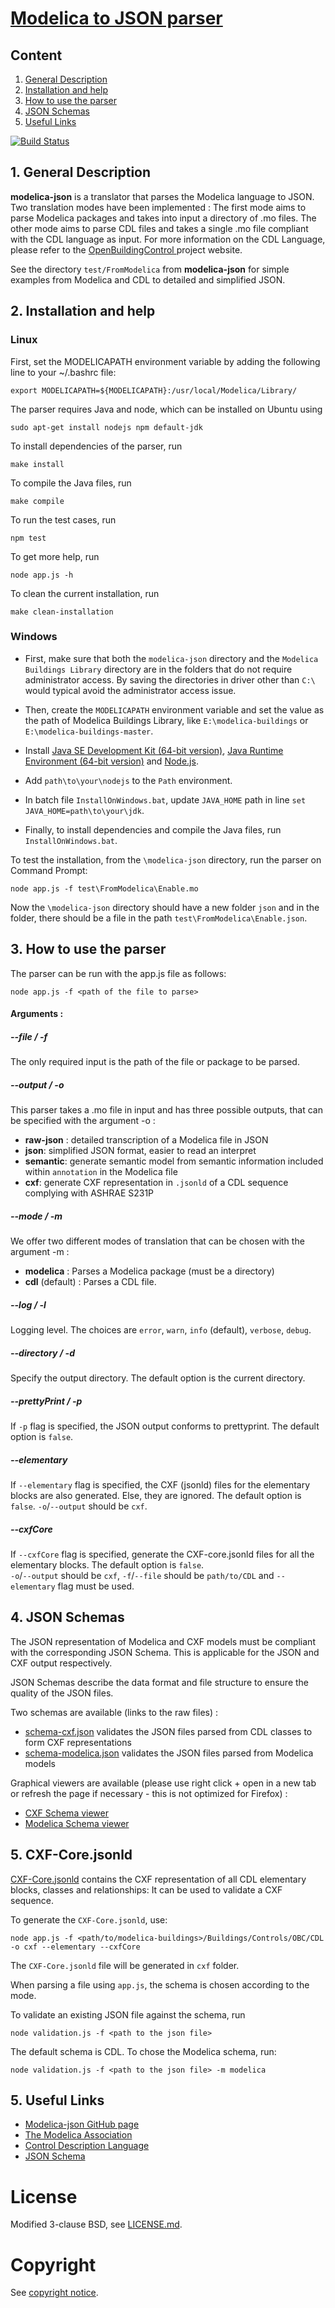 # [Modelica to JSON parser](https://github.com/lbl-srg/modelica-json)

## Content
1. [General Description](##1.-general-escription)
2. [Installation and help](##2.-installation-and-help)
3. [How to use the parser](##3.-how-to-use-the-parser)
4. [JSON Schemas](##4.-json-schemas)
5. [Useful Links](##5.-useful-links)

[![Build Status](https://api.travis-ci.com/lbl-srg/modelica-json.svg?branch=master)](https://app.travis-ci.com/github/lbl-srg/modelica-json)


## 1. General Description

__modelica-json__ is a translator that parses the Modelica language to JSON. Two translation modes have been implemented :
The first mode aims to parse Modelica packages and takes into input a directory of .mo files. The other mode aims to parse CDL files and takes a single .mo file compliant with the CDL language as input. For more information on the CDL Language, please refer to the [OpenBuildingControl ](http://obc.lbl.gov/specification/cdl.html) project website.

See the directory `test/FromModelica` from __modelica-json__ for simple examples from Modelica and CDL to detailed and simplified JSON.

## 2. Installation and help

### Linux

First, set the MODELICAPATH environment variable by adding the following line to your ~/.bashrc file:
```
export MODELICAPATH=${MODELICAPATH}:/usr/local/Modelica/Library/
```

The parser requires Java and node, which can be installed on Ubuntu using
```
sudo apt-get install nodejs npm default-jdk
```

To install dependencies of the parser, run
```
make install
```
To compile the Java files, run
```
make compile
```
To run the test cases, run
```
npm test
```
To get more help, run
```
node app.js -h
```
To clean the current installation, run
```
make clean-installation
```

### Windows

- First, make sure that both the `modelica-json` directory and the `Modelica Buildings Library` directory are in the folders that do not require administrator access. 
  By saving the directories in driver other than `C:\` would typical avoid the administrator access issue.

- Then, create the `MODELICAPATH` environment variable and set the value as the path of Modelica Buildings Library, like `E:\modelica-buildings` or `E:\modelica-buildings-master`.

- Install [Java SE Development Kit (64-bit version)](https://www.oracle.com/java/technologies/javase-downloads.html), [Java Runtime Environment (64-bit version)](https://java.com/en/download/manual.jsp) and [Node.js](https://nodejs.org/en/download/).

- Add `path\to\your\nodejs` to the `Path` environment.

- In batch file `InstallOnWindows.bat`, update `JAVA_HOME` path in line `set JAVA_HOME=path\to\your\jdk`.

- Finally, to install dependencies and compile the Java files, run `InstallOnWindows.bat`.

To test the installation, from the `\modelica-json` directory, run the parser on Command Prompt:
```
node app.js -f test\FromModelica\Enable.mo
```

Now the `\modelica-json` directory should have a new folder `json` and in the folder, there should be a file in the path `test\FromModelica\Enable.json`.

## 3. How to use the parser

The parser can be run with the app.js file as follows:
```
node app.js -f <path of the file to parse>
```

#### Arguments :

##### --file / -f
The only required input is the path of the file or package to be parsed.

##### --output / -o

This parser takes a .mo file in input and has three possible outputs, that can be specified with the argument -o :

- **raw-json** : detailed transcription of a Modelica file in JSON
- **json**: simplified JSON format, easier to read an interpret
- **semantic**: generate semantic model from semantic information included within `annotation` in the Modelica file
- **cxf**: generate CXF representation in `.jsonld` of a CDL sequence complying with ASHRAE S231P 

##### --mode / -m

We offer two different modes of translation that can be chosen with the argument -m :

- **modelica** : Parses a Modelica package (must be a directory)
- **cdl** (default) : Parses a CDL file.

##### --log / -l

Logging level. The choices are `error`, `warn`, `info` (default), `verbose`, `debug`.

##### --directory / -d

Specify the output directory. The default option is the current directory.

##### --prettyPrint / -p

If `-p` flag is specified, the JSON output conforms to prettyprint. The default option is `false`.

##### --elementary

If `--elementary` flag is specified, the CXF (jsonld) files for the elementary blocks are also generated. Else, they are ignored. The default option is `false`. 
`-o`/`--output` should be `cxf`.

##### --cxfCore

If `--cxfCore` flag is specified, generate the  CXF-core.jsonld files for all the elementary blocks. The default option is `false`.  
`-o`/`--output` should be `cxf`, `-f`/`--file` should be `path/to/CDL` and `--elementary` flag must be used.

## 4. JSON Schemas

The JSON representation of Modelica and CXF models must be compliant with the corresponding JSON Schema. This is applicable for the JSON and CXF output respectively.

JSON Schemas describe the data format and file structure to ensure the quality of the JSON files.

Two schemas are available (links to the raw files) :
- [schema-cxf.json](schema-cxf.json) validates the JSON files parsed from CDL classes to form CXF representations
- [schema-modelica.json](schema-modelica.json) validates the JSON files parsed from Modelica models

Graphical viewers are available (please use right click + open in a new tab or refresh the page if necessary - this is not optimized for Firefox) :
- [CXF Schema viewer](https://htmlpreview.github.io/?https://github.com/lbl-srg/modelica-json/blob/issue214_cxf/cxf-viz.html)
- [Modelica Schema viewer](https://htmlpreview.github.io/?https://github.com/lbl-srg/modelica-json/blob/master/modelica-viz.html)

## 5. CXF-Core.jsonld

[CXF-Core.jsonld](CXF-Core.jsonld) contains the CXF representation of all CDL elementary blocks, classes and relationships: It can be used to validate a CXF sequence. 

To generate the `CXF-Core.jsonld`, use: 

```
node app.js -f <path/to/modelica-buildings>/Buildings/Controls/OBC/CDL -o cxf --elementary --cxfCore
```

The `CXF-Core.jsonld` file will be generated in `cxf` folder.

When parsing a file using `app.js`, the schema is chosen according to the mode.

To validate an existing JSON file against the schema, run

```
node validation.js -f <path to the json file>
```
The default schema is CDL. To chose the Modelica schema, run:

```
node validation.js -f <path to the json file> -m modelica
```

## 5. Useful Links

- [Modelica-json GitHub page](https://github.com/lbl-srg/modelica-json)
- [The Modelica Association](https://www.modelica.org)
- [Control Description Language](http://obc.lbl.gov/specification/cdl.html)
- [JSON Schema](https://json-schema.org)


# License

Modified 3-clause BSD, see [LICENSE.md](LICENSE.md).

# Copyright

See [copyright notice](COPYRIGHT.md).
